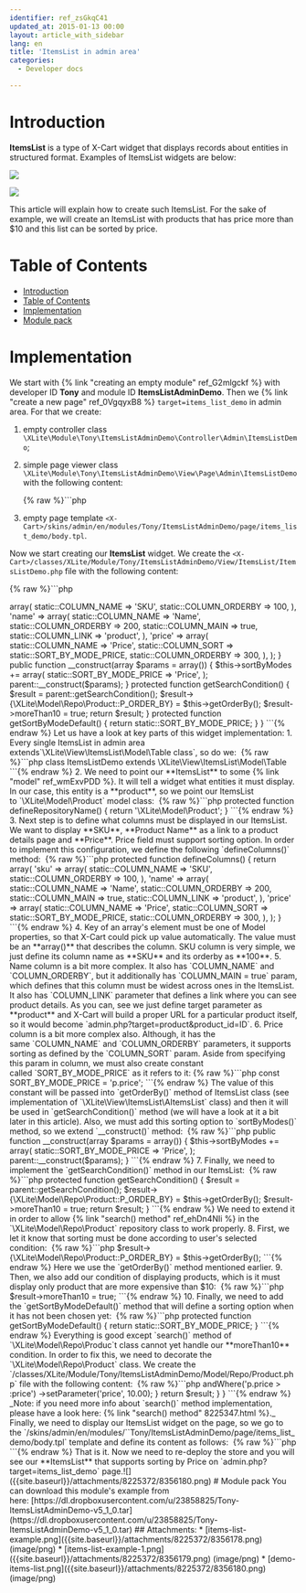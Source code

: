 ```yaml
---
identifier: ref_zsGkqC41
updated_at: 2015-01-13 00:00
layout: article_with_sidebar
lang: en
title: 'ItemsList in admin area'
categories:
  - Developer docs

---
```



# Introduction

**ItemsList** is a type of X-Cart widget that displays records about entities in structured format. Examples of ItemsList widgets are below:

![]({{site.baseurl}}/attachments/8225372/8356178.png)

![]({{site.baseurl}}/attachments/8225372/8356179.png)

This article will explain how to create such ItemsList. For the sake of example, we will create an ItemsList with products that has price more than $10 and this list can be sorted by price.

# Table of Contents

*   [Introduction](#introduction)
*   [Table of Contents](#table-of-contents)
*   [Implementation](#implementation)
*   [Module pack](#module-pack)

# Implementation

We start with {% link "creating an empty module" ref_G2mlgckf %} with developer ID **Tony** and module ID **ItemsListAdminDemo**. Then we {% link "create a new page" ref_0VgqyxB8 %} `target=items_list_demo` in admin area. For that we create:

1.  empty controller class `\XLite\Module\Tony\ItemsListAdminDemo\Controller\Admin\ItemsListDemo`;
2.  simple page viewer class `\XLite\Module\Tony\ItemsListAdminDemo\View\Page\Admin\ItemsListDemo` with the following content: 

    {% raw %}```php
    <?php
    // vim: set ts=4 sw=4 sts=4 et:

    namespace XLite\Module\Tony\ItemsListAdminDemo\View\Page\Admin;

    /**
     * Items list demo page view
     *
     * @ListChild (list="admin.center", zone="admin")
     */
    class ItemsListDemo extends \XLite\View\AView
    {
        /**
         * Return list of allowed targets
         *
         * @return array
         */
        public static function getAllowedTargets()
        {
            return array_merge(parent::getAllowedTargets(), array('items_list_demo'));
        }

        /**
         * Return widget default template
         *
         * @return string
         */
        protected function getDefaultTemplate()
        {
            return 'modules/Tony/ItemsListAdminDemo/page/items_list_demo/body.tpl';
        }
    }
    ```{% endraw %}

3.  empty page template `<X-Cart>/skins/admin/en/modules/Tony/ItemsListAdminDemo/page/items_list_demo/body.tpl`.

Now we start creating our **ItemsList** widget. We create the `<X-Cart>/classes/XLite/Module/Tony/ItemsListAdminDemo/View/ItemsList/ItemsListDemo.php` file with the following content: 

{% raw %}```php
<?php

namespace XLite\Module\Tony\ItemsListAdminDemo\View\ItemsList;

class ItemsListDemo extends \XLite\View\ItemsList\Model\Table
{
    const SORT_BY_MODE_PRICE = 'p.price';

    protected function defineRepositoryName()
    {
        return '\XLite\Model\Product';
    }

    protected function defineColumns()
    {
        return array(
            'sku' => array(
                static::COLUMN_NAME     => 'SKU',
                static::COLUMN_ORDERBY  => 100,
            ),
            'name' => array(
                static::COLUMN_NAME     => 'Name',
                static::COLUMN_ORDERBY  => 200,
                static::COLUMN_MAIN     => true,
                static::COLUMN_LINK     => 'product',
            ),
            'price' => array(
                static::COLUMN_NAME     => 'Price',
                static::COLUMN_SORT     => static::SORT_BY_MODE_PRICE,
                static::COLUMN_ORDERBY  => 300,
            ),
        );
    }

    public function __construct(array $params = array())
    {
        $this->sortByModes += array(
            static::SORT_BY_MODE_PRICE  => 'Price',
        );

        parent::__construct($params);
    }

    protected function getSearchCondition()
    {
        $result = parent::getSearchCondition();

        $result->{\XLite\Model\Repo\Product::P_ORDER_BY} = $this->getOrderBy();
        $result->moreThan10 = true;

        return $result;
    }

    protected function getSortByModeDefault()
    {
        return static::SORT_BY_MODE_PRICE;
    }
}
```{% endraw %}

Let us have a look at key parts of this widget implementation:

1.  Every single ItemsList in admin area extends`\XLite\View\ItemsList\Model\Table class`, so do we: 

    {% raw %}```php
    class ItemsListDemo extends \XLite\View\ItemsList\Model\Table
    ```{% endraw %}

2.  We need to point our **ItemsList** to some {% link "model" ref_wmExvPDD %}. It will tell a widget what entities it must display. In our case, this entity is a **product**, so we point our ItemsList to `\XLite\Model\Product` model class: 

    {% raw %}```php
        protected function defineRepositoryName()
        {
            return '\XLite\Model\Product';
        }
    ```{% endraw %}

3.  Next step is to define what columns must be displayed in our ItemsList. We want to display **SKU**, **Product Name** as a link to a product details page and **Price**. Price field must support sorting option. In order to implement this configuration, we define the following `defineColumns()` method: 

    {% raw %}```php
        protected function defineColumns()
        {
            return array(
                'sku' => array(
                    static::COLUMN_NAME     => 'SKU',
                    static::COLUMN_ORDERBY  => 100,
                ),
                'name' => array(
                    static::COLUMN_NAME     => 'Name',
                    static::COLUMN_ORDERBY  => 200,
                    static::COLUMN_MAIN     => true,
                    static::COLUMN_LINK     => 'product',
                ),
                'price' => array(
                    static::COLUMN_NAME     => 'Price',
                    static::COLUMN_SORT     => static::SORT_BY_MODE_PRICE,
                    static::COLUMN_ORDERBY  => 300,
                ),
            );
        }
    ```{% endraw %}

4.  Key of an array's element must be one of Model properties, so that X-Cart could pick up value automatically. The value must be an **array()** that describes the column. SKU column is very simple, we just define its column name as **SKU** and its orderby as **100**.
5.  Name column is a bit more complex. It also has `COLUMN_NAME` and `COLUMN_ORDERBY`, but it additionally has `COLUMN_MAIN = true` param, which defines that this column must be widest across ones in the ItemsList. It also has `COLUMN_LINK` parameter that defines a link where you can see product details. As you can, see we just define target parameter as **product** and X-Cart will build a proper URL for a particular product itself, so it would become `admin.php?target=product&product_id=ID`.
6.  Price column is a bit more complex also. Although, it has the same `COLUMN_NAME` and `COLUMN_ORDERBY` parameters, it supports sorting as defined by the `COLUMN_SORT` param. Aside from specifying this param in column, we must also create constant called `SORT_BY_MODE_PRICE` as it refers to it:

    {% raw %}```php
    const SORT_BY_MODE_PRICE = 'p.price';
    ```{% endraw %}

    The value of this constant will be passed into `getOrderBy()` method of ItemsList class (see implementation of `\XLite\View\ItemsList\AItemsList` class) and then it will be used in `getSearchCondition()` method (we will have a look at it a bit later in this article).
    Also, we must add this sorting option to `sortByModes()` method, so we extend `__construct()` method: 

    {% raw %}```php
        public function __construct(array $params = array())
        {
            $this->sortByModes += array(
                static::SORT_BY_MODE_PRICE  => 'Price',
            );
            parent::__construct($params);
        }
    ```{% endraw %}

7.  Finally, we need to implement the `getSearchCondition()` method in our ItemsList: 

    {% raw %}```php
        protected function getSearchCondition()
        {
            $result = parent::getSearchCondition();

            $result->{\XLite\Model\Repo\Product::P_ORDER_BY} = $this->getOrderBy();
            $result->moreThan10 = true;

            return $result;
        }
    ```{% endraw %}

    We need to extend it in order to allow {% link "search() method" ref_ehDn4NIi %} in the `\XLite\Model\Repo\Product` repository class to work properly.

8.  First, we let it know that sorting must be done according to user's selected condition: 

    {% raw %}```php
    $result->{\XLite\Model\Repo\Product::P_ORDER_BY} = $this->getOrderBy();
    ```{% endraw %}

    Here we use the `getOrderBy()` method mentioned earlier.

9.  Then, we also add our condition of displaying products, which is it must display only product that are more expensive than $10: 

    {% raw %}```php
    $result->moreThan10 = true;
    ```{% endraw %}

10.  Finally, we need to add the `getSortByModeDefault()` method that will define a sorting option when it has not been chosen yet: 

    {% raw %}```php
        protected function getSortByModeDefault()
        {
            return static::SORT_BY_MODE_PRICE;
        }
    ```{% endraw %}

Everything is good except `search()` method of `\XLite\Model\Repo\Produc`t class cannot yet handle our **moreThan10** condition. In order to fix this, we need to decorate the `\XLite\Model\Repo\Product` class. We create the `<X-Cart>/classes/XLite/Module/Tony/ItemsListAdminDemo/Model/Repo/Product.php` file with the following content: 

{% raw %}```php
<?php
// vim: set ts=4 sw=4 sts=4 et:

namespace XLite\Module\Tony\ItemsListAdminDemo\Model\Repo;

/**
 * The "product" model repository
 */
abstract class Product extends \XLite\Model\Repo\Product implements \XLite\Base\IDecorator
{
    const P_MORE_THAN_10 = 'moreThan10';

    protected function getHandlingSearchParams()
    {
        $params = parent::getHandlingSearchParams();

        $params[] = self::P_MORE_THAN_10;

        return $params;
    }

    protected function prepareCndMoreThan10(\Doctrine\ORM\QueryBuilder $queryBuilder, $value)
    {
        $result = $queryBuilder;

        if ($value) {
            $result
                ->andWhere('p.price > :price')
                ->setParameter('price', 10.00);
        }

        return $result;
    }
}
```{% endraw %}

_Note: if you need more info about `search()` method implementation, please have a look here: {% link "search() method" 8225347.html %}._

Finally, we need to display our ItemsList widget on the page, so we go to the `<X-Cart>/skins/admin/en/modules/``Tony/ItemsListAdminDemo/page/items_list_demo/body.tpl` template and define its content as follows: 

{% raw %}```php
<widget class="XLite\Module\Tony\ItemsListAdminDemo\View\ItemsList\ItemsListDemo" />
```{% endraw %}

That is it. Now we need to re-deploy the store and you will see our **ItemsList** that supports sorting by Price on `admin.php?target=items_list_demo` page.![]({{site.baseurl}}/attachments/8225372/8356180.png)

# Module pack

You can download this module's example from here: [https://dl.dropboxusercontent.com/u/23858825/Tony-ItemsListAdminDemo-v5_1_0.tar](https://dl.dropboxusercontent.com/u/23858825/Tony-ItemsListAdminDemo-v5_1_0.tar)

## Attachments:

* [items-list-example.png]({{site.baseurl}}/attachments/8225372/8356178.png) (image/png)
* [items-list-example-1.png]({{site.baseurl}}/attachments/8225372/8356179.png) (image/png)
* [demo-items-list.png]({{site.baseurl}}/attachments/8225372/8356180.png) (image/png)